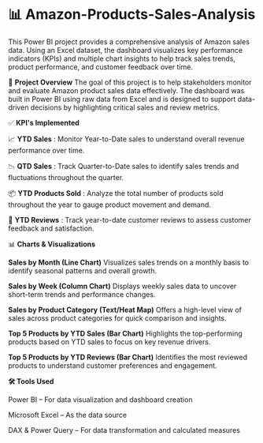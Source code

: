 # 📊 Amazon-Products-Sales-Analysis

This Power BI project provides a comprehensive analysis of Amazon sales data. Using an Excel dataset, the dashboard visualizes key performance indicators (KPIs) and multiple chart insights to help track sales trends, product performance, and customer feedback over time.

🧾 **Project Overview**
The goal of this project is to help stakeholders monitor and evaluate Amazon product sales data effectively. The dashboard was built in Power BI using raw data from Excel and is designed to support data-driven decisions by highlighting critical sales and review metrics.

✅ **KPI's Implemented**

📈 **YTD Sales** : Monitor Year-to-Date sales to understand overall revenue performance over time.

📉 **QTD Sales**
: Track Quarter-to-Date sales to identify sales trends and fluctuations throughout the quarter.

📦 **YTD Products Sold**
: Analyze the total number of products sold throughout the year to gauge product movement and demand.

📝 **YTD Reviews**
: Track year-to-date customer reviews to assess customer feedback and satisfaction.

📊 **Charts & Visualizations**

**Sales by Month (Line Chart)**
Visualizes sales trends on a monthly basis to identify seasonal patterns and overall growth.

**Sales by Week (Column Chart)**
Displays weekly sales data to uncover short-term trends and performance changes.

**Sales by Product Category (Text/Heat Map)**
Offers a high-level view of sales across product categories for quick comparison and insights.

**Top 5 Products by YTD Sales (Bar Chart)**
Highlights the top-performing products based on YTD sales to focus on key revenue drivers.

**Top 5 Products by YTD Reviews (Bar Chart)**
Identifies the most reviewed products to understand customer preferences and engagement.

**🛠 Tools Used**

Power BI – For data visualization and dashboard creation

Microsoft Excel – As the data source

DAX & Power Query – For data transformation and calculated measures
